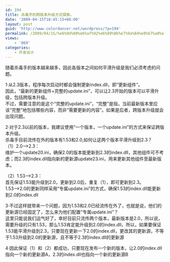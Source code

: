 ```yaml
---
id: 194
title: 杀毒手的跨版本升级方式探索。
date: '2009-04-15T18:45:15+08:00'
layout: post
guid: 'http://www.colordancer.net/wordpress/?p=194'
permalink: /2009/04/15/%e6%9d%80%e6%af%92%e6%89%8b%e7%9a%84%e8%b7%a8%e7%89%88%e6%9c%ac%e5%8d%87%e7%ba%a7%e6%96%b9%e5%bc%8f%e6%8e%a2%e7%b4%a2%e3%80%82/
views:
    - '869'
categories:
    - 开发设计
---
```


随着杀毒手的版本越来越多，因此各版本之间如何平滑升级是我们必须考虑的问题。

1·从2.3版本，程序每次启动时都会强制更新index.dll，即“更新组件”。  
因此，“最新的更新组件+完整的update.ini”，可以让2.3开始的版本可以平滑升级，包括跨版本升级。  
不过，需要注意的是这个“完整的update.ini”，“完整”是指，当前最新版本里应该“完整”地包括哪些内容，而非“需要更新的内容”。如果是后者，跨版本升级就会出现问题。

2·对于2.3以前的版本，我建议使用“一个版本，一个update.ini”的方式来保证跨版本升级。  
杀毒手目前流传在外的版本有1.53和2.0,如何让这两个版本平滑升级到2.3？  
（1）2.0—&gt;2.3：  
维护一个update20.ini，确保2.0的版本能更新到2.3的index.dll，其他组件可不考虑；而2.3的index.dll指向新的更新源update23.ini，用来更新其他组件至最新版本。

（2）1.53—&gt;2.3：  
首先保证1.53能升级到2.0，更新到2.0后，重复（1），即可更新到2.3。  
1.53—&gt;2.0的更新同样采用“专属update.ini”的方式，确保1.53的index.dll能更新到2.0的index.dll

3·不过这样就带来一个问题，因为1.53和2.0已经流传在外了，也就是说，他们的更新源已经固定了，怎么来为他们配置“专属update.ini”？  
这里只能说我们运气好了，幸好目前只流传两个版本，最新版本是2.0，所以说，需要升级的只有1.53，那么1.53肯定能升级到2.0的index.dll，所以，如果要保证1.53能平滑升级到2.3，只要现在更新一下2.0的index.dll，更改其的更新源，不等于1.53升级到2.0的更新源，且不等于2.3的index.dll的更新源

4·因此保证（1）和（2）都成功，只要现在发布一个新的版本，让2.0的index.dll指向一个新的更新源A，2.3的index.dll也指向一个新的更新源B